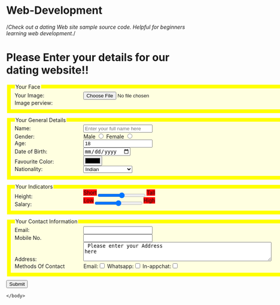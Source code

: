 # Web-Development
/*Check out a dating Web site sample source code. Helpful for beginners learning web development.*/
<!DOCTYPE html>
<html lang="en-US">
    <head>
        <title>HTML Webpage</title>
        <meta charset="utf-8">
        <link rel="stylesheet" href="styles/style.css" media="screen"/>
        <style>
        fieldset{
     background-color:lightyellow;
     border:10px solid yellow;
     margin-bottom:10px;
     width:720px;
}
label{
    
    text-align: right;
    
    display: inline-block;
    width:180px;
}
label:hover { font-size:40px }

textarea{
    width: 360px;
    height: 50px;
}
#methodsofcontact{
    width:auto;
}
.indi{
    position:relative; top:-10px;
    background-color:red;
}
        </style>
    </head>
    <body>
        <h1>Please Enter your details for our dating website!!</h1>
        <form action=" https://ihome.ust.hk/~rossiter/cgi-bin/show_everything.php" method="POST" enctype="multipart/form-data">
        <fieldset>
            <legend>Your Face</legend>
            <label for="avatar">Your Image:</label>
            <input type="file" id="avatar" name="avatar" required="required" /><br/>
            Image perview:
            <img id="preview"/>
        </fieldset>
        <fieldset>
            <legend>Your General Details</legend>
            <label for="Name">Name:</label>
            <input type="text" name="name" required="required" placeholder="Enter your full name here" id="name"/><br/>
            <label for="Gender">Gender:</label>
            Male <input type="radio" name="gender" id="male"/>
            Female <input type="radio" name="gender" id="female" /><br/>
            <label for="Age">Age:</label>
            <input type="number" value="18" required="required" name="age"/><br/>
            <label for="DOB">Date of Birth:</label>
            <input type="date" name="date" required/><br/>
            <label for="Favouritecolor">Favourite Color:</label>
            <input type="color" name="color" required/><br/>
            <label for="country">Nationality:</label>
            <select name="nationalities">
                <option value="ind">Indian</option>
                <option value="chn">Chinese</option>
                <option value="rus">Russian</option>
                <option value="aus">Australian</option>
                <option value="esp">Spanish</option>
                <option value="no">None of the above</option> 
                </select><br/> 
        </fieldset>
        <fieldset>
            <legend>Your Indicators</legend>
            <label for="height">Height:</label>
           <span class="indi">Short</span><input type="range" min="0" max="100" step="5" value="50" id="height" name="height"/><span class="indi" >Tall</span><br/>
            <label for="salary">Salary:</label>
            <span class="indi" >Low</span><input type="range" min="0" max="100" step="5" value="50" id="salary" name="salary"/><span class="indi" >High</span><br/>
        </fieldset>
        <fieldset>
             <legend>Your Contact Information</legend>
             <label for="emailaddress">Email:</label>
             <input type="email" name="email" id="email" required/><br/>
             <label for="mobilenumber">Mobile No.</label>
             <input type="number" name="number" id="mobilenumber" required/><br/>
             <label for="Address"><div id="address">Address:</div></label>
             <textarea rows="3" cols="60" name="Address">
                 Please enter your Address here
             </textarea><br/>
             <label for="methodsofcontact">Methods Of Contact</label>
             Email:<input type="checkbox" name="email" id="methodsofcontact" required/>
             Whatsapp:<input type="checkbox" name="whatsapp" id="methodsofcontact" required/>
             In-appchat:<input type="checkbox" name="inappachat" id="methodsofcontact" required/> 
        </fieldset>
        <input type="submit" value="Submit">
        </form>
<script src="https://www.cse.ust.hk/~rossiter/dating_web_site.js"></script>
    </body>
</html>

